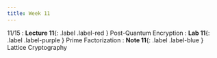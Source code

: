 ```yaml
---
title: Week 11
---
```


11/15
: **Lecture 11**{: .label .label-red } Post-Quantum Encryption
: **Lab 11**{: .label .label-purple } Prime Factorization
: **Note 11**{: .label .label-blue } Lattice Cryptography